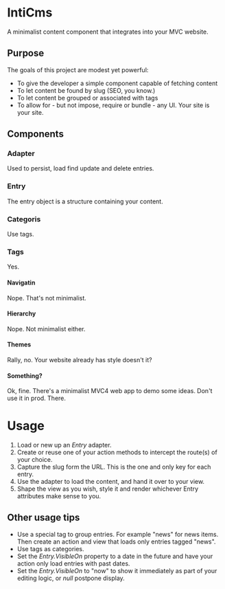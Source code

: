 IntiCms
=======

A minimalist content component that integrates into your MVC website.

Purpose
------
The goals of this project are modest yet powerful:

* To give the developer a simple component capable of fetching content
* To let content be found by slug (SEO, you know.)
* To let content be grouped or associated with tags
* To allow for - but not impose, require or bundle - any UI. Your site is your site.

Components
-----
### Adapter
Used to persist, load find update and delete entries.
### Entry
The entry object is a structure containing your content.
### Categoris
Use tags.
### Tags 
Yes.

#### Navigatin 
Nope. That's not minimalist.
#### Hierarchy
Nope. Not minimalist either.
#### Themes
Rally, no. Your website already has style doesn't it?
#### Something?
Ok, fine. There's a minimalist MVC4 web app to demo some ideas. Don't use it in prod. There.

Usage
======
1. Load or new up an _Entry_ adapter.
1. Create or reuse one of your action methods to intercept the route(s) of your choice.
1. Capture the slug form the URL. This is the one and only key for each entry.
1. Use the adapter to load the content, and hand it over to your view.
1. Shape the view as you wish, style it and render whichever Entry attributes make sense to you.

Other usage tips
-----------
* Use a special tag to group entries. For example "news" for news items. Then create an action and view that loads only entries tagged "news".
* Use tags as categories.
* Set the _Entry.VisibleOn_ property to a date in the future and have your action only load entries with past dates.
* Set the _Entry.VisibleOn_ to "now" to show it immediately as part of your editing logic, or _null_ postpone display.

